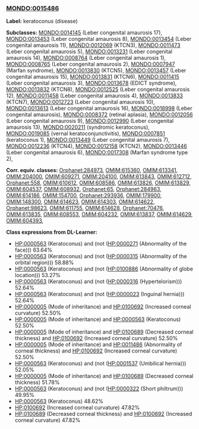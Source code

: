 
### [MONDO:0015486](http://purl.obolibrary.org/obo/MONDO_0015486)
**Label:** keratoconus (disease)

**Subclasses:** [MONDO:0014145](http://purl.obolibrary.org/obo/MONDO_0014145) (Leber congenital amaurosis 17), [MONDO:0013453](http://purl.obolibrary.org/obo/MONDO_0013453) (Leber congenital amaurosis 8), [MONDO:0013454](http://purl.obolibrary.org/obo/MONDO_0013454) (Leber congenital amaurosis 11), [MONDO:0012069](http://purl.obolibrary.org/obo/MONDO_0012069) (KTCN3), [MONDO:0011473](http://purl.obolibrary.org/obo/MONDO_0011473) (Leber congenital amaurosis 5), [MONDO:0013231](http://purl.obolibrary.org/obo/MONDO_0013231) (Leber congenital amaurosis 14), [MONDO:0008764](http://purl.obolibrary.org/obo/MONDO_0008764) (Leber congenital amaurosis 1), [MONDO:0008765](http://purl.obolibrary.org/obo/MONDO_0008765) (Leber congenital amaurosis 2), [MONDO:0007947](http://purl.obolibrary.org/obo/MONDO_0007947) (Marfan syndrome), [MONDO:0013830](http://purl.obolibrary.org/obo/MONDO_0013830) (KTCN5), [MONDO:0013457](http://purl.obolibrary.org/obo/MONDO_0013457) (Leber congenital amaurosis 15), [MONDO:0013831](http://purl.obolibrary.org/obo/MONDO_0013831) (KTCN6), [MONDO:0011415](http://purl.obolibrary.org/obo/MONDO_0011415) (Leber congenital amaurosis 3), [MONDO:0013678](http://purl.obolibrary.org/obo/MONDO_0013678) (EDICT syndrome), [MONDO:0013832](http://purl.obolibrary.org/obo/MONDO_0013832) (KTCN8), [MONDO:0012525](http://purl.obolibrary.org/obo/MONDO_0012525) (Leber congenital amaurosis 12), [MONDO:0011458](http://purl.obolibrary.org/obo/MONDO_0011458) (Leber congenital amaurosis 4), [MONDO:0013833](http://purl.obolibrary.org/obo/MONDO_0013833) (KTCN7), [MONDO:0012723](http://purl.obolibrary.org/obo/MONDO_0012723) (Leber congenital amaurosis 10), [MONDO:0013613](http://purl.obolibrary.org/obo/MONDO_0013613) (Leber congenital amaurosis 16), [MONDO:0018998](http://purl.obolibrary.org/obo/MONDO_0018998) (Leber congenital amaurosis), [MONDO:0008372](http://purl.obolibrary.org/obo/MONDO_0008372) (retinal aplasia), [MONDO:0012056](http://purl.obolibrary.org/obo/MONDO_0012056) (Leber congenital amaurosis 9), [MONDO:0012990](http://purl.obolibrary.org/obo/MONDO_0012990) (Leber congenital amaurosis 13), [MONDO:0020211](http://purl.obolibrary.org/obo/MONDO_0020211) (syndromic keratoconus), [MONDO:0019085](http://purl.obolibrary.org/obo/MONDO_0019085) (vernal keratoconjunctivitis), [MONDO:0007851](http://purl.obolibrary.org/obo/MONDO_0007851) (keratoconus 1), [MONDO:0013449](http://purl.obolibrary.org/obo/MONDO_0013449) (Leber congenital amaurosis 7), [MONDO:0012236](http://purl.obolibrary.org/obo/MONDO_0012236) (KTCN4), [MONDO:0012158](http://purl.obolibrary.org/obo/MONDO_0012158) (KTCN2), [MONDO:0013446](http://purl.obolibrary.org/obo/MONDO_0013446) (Leber congenital amaurosis 6), [MONDO:0017308](http://purl.obolibrary.org/obo/MONDO_0017308) (Marfan syndrome type 2), 

**Corr. equiv. classes:** [Orphanet:284973](http://www.orpha.net/ORDO/Orphanet_284973), [OMIM:615360](http://purl.obolibrary.org/obo/OMIM_615360), [OMIM:613341](http://purl.obolibrary.org/obo/OMIM_613341), [OMIM:204000](http://purl.obolibrary.org/obo/OMIM_204000), [OMIM:609271](http://purl.obolibrary.org/obo/OMIM_609271), [OMIM:204100](http://purl.obolibrary.org/obo/OMIM_204100), [OMIM:613843](http://purl.obolibrary.org/obo/OMIM_613843), [OMIM:612712](http://purl.obolibrary.org/obo/OMIM_612712), [Orphanet:558](http://www.orpha.net/ORDO/Orphanet_558), [OMIM:610612](http://purl.obolibrary.org/obo/OMIM_610612), [OMIM:608586](http://purl.obolibrary.org/obo/OMIM_608586), [OMIM:613826](http://purl.obolibrary.org/obo/OMIM_613826), [OMIM:613829](http://purl.obolibrary.org/obo/OMIM_613829), [OMIM:604537](http://purl.obolibrary.org/obo/OMIM_604537), [OMIM:608932](http://purl.obolibrary.org/obo/OMIM_608932), [Orphanet:65](http://www.orpha.net/ORDO/Orphanet_65), [Orphanet:284963](http://www.orpha.net/ORDO/Orphanet_284963), [OMIM:614186](http://purl.obolibrary.org/obo/OMIM_614186), [OMIM:154700](http://purl.obolibrary.org/obo/OMIM_154700), [Orphanet:293936](http://www.orpha.net/ORDO/Orphanet_293936), [OMIM:179900](http://purl.obolibrary.org/obo/OMIM_179900), [OMIM:148300](http://purl.obolibrary.org/obo/OMIM_148300), [OMIM:614623](http://purl.obolibrary.org/obo/OMIM_614623), [OMIM:614303](http://purl.obolibrary.org/obo/OMIM_614303), [OMIM:614622](http://purl.obolibrary.org/obo/OMIM_614622), [Orphanet:98623](http://www.orpha.net/ORDO/Orphanet_98623), [OMIM:611755](http://purl.obolibrary.org/obo/OMIM_611755), [OMIM:614628](http://purl.obolibrary.org/obo/OMIM_614628), [Orphanet:70476](http://www.orpha.net/ORDO/Orphanet_70476), [OMIM:613835](http://purl.obolibrary.org/obo/OMIM_613835), [OMIM:608553](http://purl.obolibrary.org/obo/OMIM_608553), [OMIM:604232](http://purl.obolibrary.org/obo/OMIM_604232), [OMIM:613837](http://purl.obolibrary.org/obo/OMIM_613837), [OMIM:614629](http://purl.obolibrary.org/obo/OMIM_614629), [OMIM:604393](http://purl.obolibrary.org/obo/OMIM_604393), 

**Class expressions from DL-Learner:**

- [HP:0000563](http://purl.obolibrary.org/obo/HP_0000563) (Keratoconus) and (not ([HP:0000271](http://purl.obolibrary.org/obo/HP_0000271) (Abnormality of the face))) 63.64%
- [HP:0000563](http://purl.obolibrary.org/obo/HP_0000563) (Keratoconus) and (not ([HP:0000315](http://purl.obolibrary.org/obo/HP_0000315) (Abnormality of the orbital region))) 58.88%
- [HP:0000563](http://purl.obolibrary.org/obo/HP_0000563) (Keratoconus) and (not ([HP:0100886](http://purl.obolibrary.org/obo/HP_0100886) (Abnormality of globe location))) 53.27%
- [HP:0000563](http://purl.obolibrary.org/obo/HP_0000563) (Keratoconus) and (not ([HP:0000316](http://purl.obolibrary.org/obo/HP_0000316) (Hypertelorism))) 52.64%
- [HP:0000563](http://purl.obolibrary.org/obo/HP_0000563) (Keratoconus) and (not ([HP:0000023](http://purl.obolibrary.org/obo/HP_0000023) (Inguinal hernia))) 52.64%
- [HP:0000005](http://purl.obolibrary.org/obo/HP_0000005) (Mode of inheritance) and [HP:0100692](http://purl.obolibrary.org/obo/HP_0100692) (Increased corneal curvature) 52.50%
- [HP:0000005](http://purl.obolibrary.org/obo/HP_0000005) (Mode of inheritance) and [HP:0000563](http://purl.obolibrary.org/obo/HP_0000563) (Keratoconus) 52.50%
- [HP:0000005](http://purl.obolibrary.org/obo/HP_0000005) (Mode of inheritance) and [HP:0100689](http://purl.obolibrary.org/obo/HP_0100689) (Decreased corneal thickness) and [HP:0100692](http://purl.obolibrary.org/obo/HP_0100692) (Increased corneal curvature) 52.50%
- [HP:0000005](http://purl.obolibrary.org/obo/HP_0000005) (Mode of inheritance) and [HP:0011486](http://purl.obolibrary.org/obo/HP_0011486) (Abnormality of corneal thickness) and [HP:0100692](http://purl.obolibrary.org/obo/HP_0100692) (Increased corneal curvature) 52.50%
- [HP:0000563](http://purl.obolibrary.org/obo/HP_0000563) (Keratoconus) and (not ([HP:0001537](http://purl.obolibrary.org/obo/HP_0001537) (Umbilical hernia))) 52.05%
- [HP:0000005](http://purl.obolibrary.org/obo/HP_0000005) (Mode of inheritance) and [HP:0100689](http://purl.obolibrary.org/obo/HP_0100689) (Decreased corneal thickness) 51.78%
- [HP:0000563](http://purl.obolibrary.org/obo/HP_0000563) (Keratoconus) and (not ([HP:0000322](http://purl.obolibrary.org/obo/HP_0000322) (Short philtrum))) 49.95%
- [HP:0000563](http://purl.obolibrary.org/obo/HP_0000563) (Keratoconus) 48.62%
- [HP:0100692](http://purl.obolibrary.org/obo/HP_0100692) (Increased corneal curvature) 47.82%
- [HP:0100689](http://purl.obolibrary.org/obo/HP_0100689) (Decreased corneal thickness) and [HP:0100692](http://purl.obolibrary.org/obo/HP_0100692) (Increased corneal curvature) 47.82%


